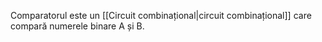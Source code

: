 Comparatorul este un [[Circuit combinațional|circuit combinațional]] care compară numerele binare A și B.